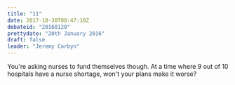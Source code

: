 ```yaml
---
title: "11"
date: 2017-10-30T08:47:10Z
debateid: "20160120"
prettydate: "20th January 2016"
draft: false
leader: "Jeremy Corbyn"
---
```


You're asking nurses to fund themselves though. At a time where 9 out of 10 hospitals have a nurse shortage, won't your plans make it worse?